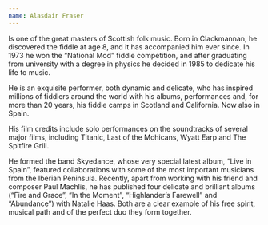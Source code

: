 ```yaml
---
name: Alasdair Fraser
---
```


Is one of the great masters of Scottish folk music. Born in Clackmannan, he discovered the fiddle at age 8, and it has accompanied him ever since. In 1973 he won the “National Mod” fiddle competition, and after graduating from university with a degree in physics he decided in 1985 to dedicate his life to music.

He is an exquisite performer, both dynamic and delicate, who has inspired millions of fiddlers around the world with his albums, performances and, for more than 20 years, his fiddle camps in Scotland and California. Now also in Spain.

His film credits include solo performances on the soundtracks of several major films, including Titanic, Last of the Mohicans, Wyatt Earp and The Spitfire Grill.

He formed the band Skyedance, whose very special latest album, “Live in Spain”, featured collaborations with some of the most important musicians from the Iberian Peninsula. Recently, apart from working with his friend and composer Paul Machlis, he has published four delicate and brilliant albums (“Fire and Grace”, “In the Moment”, “Highlander’s Farewell” and “Abundance”) with Natalie Haas. Both are a clear example of his free spirit, musical path and of the perfect duo they form together.

